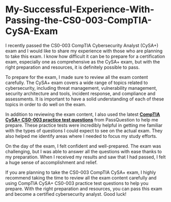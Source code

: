 # My-Successful-Experience-With-Passing-the-CS0-003-CompTIA-CySA-Exam
<p>I recently passed the CS0-003 CompTIA Cybersecurity Analyst (CySA+) exam and I would like to share my experience with those who are planning to take this exam. I know how difficult it can be to prepare for a certification exam, especially one as comprehensive as the CySA+ exam, but with the right preparation and resources, it is definitely possible to pass.</p>

<p>To prepare for the exam, I made sure to review all the exam content carefully. The CySA+ exam covers a wide range of topics related to cybersecurity, including threat management, vulnerability management, security architecture and tools, incident response, and compliance and assessments. It is important to have a solid understanding of each of these topics in order to do well on the exam.</p>

<p>In addition to reviewing the exam content, I also used the latest <a href="https://www.passquestion.com/cs0-003.html"><strong>CompTIA CySA+ CS0-003 practice test questions</strong></a> from PassQuestion to help me prepare. These practice tests were incredibly helpful in getting me familiar with the types of questions I could expect to see on the actual exam. They also helped me identify areas where I needed to focus my study efforts.</p>

<p>On the day of the exam, I felt confident and well-prepared. The exam was challenging, but I was able to answer all the questions with ease thanks to my preparation. When I received my results and saw that I had passed, I felt a huge sense of accomplishment and relief.</p>

<p>If you are planning to take the CS0-003 CompTIA CySA+ exam, I highly recommend taking the time to review all the exam content carefully and using CompTIA CySA+ CS0-003 practice test questions to help you prepare. With the right preparation and resources, you can pass this exam and become a certified cybersecurity analyst. Good luck!</p>

